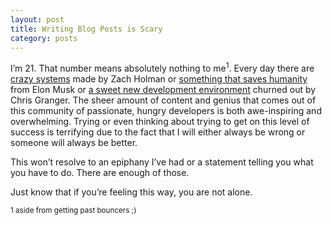 ```yaml
---
layout: post
title: Writing Blog Posts is Scary
category: posts
---
```


I’m 21. That number means absolutely nothing to me<sup>1</sup>. Every day there are [crazy systems](http://zachholman.com/screencast/vagranception/) made by Zach Holman or [something that saves humanity](http://www.spacex.com/index.php) from Elon Musk or [a sweet new development environment](http://www.lighttable.com/) churned out by Chris Granger. The sheer amount of content and genius that comes out of this community of passionate, hungry developers is both awe-inspiring and overwhelming. Trying or even thinking about trying to get on this level of success is terrifying due to the fact that I will either always be wrong or someone will always be better.

This won’t resolve to an epiphany I’ve had or a statement telling you what you have to do. There are enough of those.

Just know that if you’re feeling this way, you are not alone.


<sup>1 aside from getting past bouncers ;)</sup>
